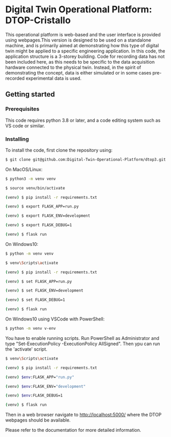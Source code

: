 #  Digital Twin Operational Platform: DTOP-Cristallo

This operational platform is web-based and the user interface is provided using webpages.This version is designed to be used on a standalone machine, and is primarily aimed at demonstrating how this type of digital twin might be applied to a specific engineering application. In this code, the application structure is a 3-storey building. Code for recording data has not been included here, as this needs to be specific to the data acquisition hardware connected to the physical twin. Instead, in the spirit of demonstrating the concept, data is either simulated or in some cases pre-recorded experimental data is used.

## Getting started

### Prerequisites

This code requires python 3.8 or later, and a code editing system such as VS code or similar.

### Installing

To install the code, first clone the repository using: 
``` bash
$ git clone git@github.com:Digital-Twin-Operational-Platform/dtop3.git
```

On MacOS/Linux:

``` bash
$ python3 -m venv venv 

$ source venv/bin/activate

(venv) $ pip install -r requirements.txt

(venv) $ export FLASK_APP=run.py

(venv) $ export FLASK_ENV=development

(venv) $ export FLASK_DEBUG=1

(venv) $ flask run
```


On Windows10:

``` bash
$ python -m venv venv

$ venv\Scripts\activate

(venv) $ pip install -r requirements.txt

(venv) $ set FLASK_APP=run.py

(venv) $ set FLASK_ENV=development

(venv) $ set FLASK_DEBUG=1

(venv) $ flask run
```

On Windows10 using VSCode with PowerShell:

``` bash
$ python -m venv v-env
```
You have to enable running scripts. Run PowerShell as Administrator and type "Set-ExecutionPolicy -ExecutionPolicy AllSigned". Then ypu can run the 'activate' script.

``` bash
$ venv\Scripts\activate

(venv) $ pip install -r requirements.txt

(venv) $env:FLASK_APP="run.py"

(venv) $env:FLASK_ENV="development"

(venv) $env:FLASK_DEBUG=1

(venv) $ flask run
```

Then in a web browser navigate to <http://localhost:5000/> where the DTOP webpages should be available.

Please refer to the documentation for more detailed information.
